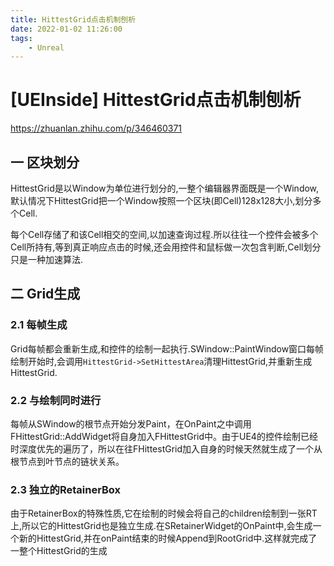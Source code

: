 ```yaml
---
title: HittestGrid点击机制刨析
date: 2022-01-02 11:26:00
tags:
    - Unreal
---
```

# [UEInside] HittestGrid点击机制刨析

https://zhuanlan.zhihu.com/p/346460371

## 一 区块划分
HittestGrid是以Window为单位进行划分的,一整个编辑器界面既是一个Window, 默认情况下HittestGrid把一个Window按照一个区块(即Cell)128x128大小,划分多个Cell.

每个Cell存储了和该Cell相交的空间,以加速查询过程.所以往往一个控件会被多个Cell所持有,等到真正响应点击的时候,还会用控件和鼠标做一次包含判断,Cell划分只是一种加速算法.

## 二 Grid生成

### 2.1 每帧生成

Grid每帧都会重新生成,和控件的绘制一起执行.SWindow::PaintWindow窗口每帧绘制开始时,会调用`HittestGrid->SetHittestArea`清理HittestGrid,并重新生成HittestGrid.

### 2.2 与绘制同时进行

每帧从SWindow的根节点开始分发Paint，在OnPaint之中调用FHittestGrid::AddWidget将自身加入FHittestGrid中。由于UE4的控件绘制已经时深度优先的遍历了，所以在往FHittestGrid加入自身的时候天然就生成了一个从根节点到叶节点的链状关系。

### 2.3 独立的RetainerBox

由于RetainerBox的特殊性质,它在绘制的时候会将自己的children绘制到一张RT上,所以它的HittestGrid也是独立生成.在SRetainerWidget的OnPaint中,会生成一个新的HittestGrid,并在onPaint结束的时候Append到RootGrid中.这样就完成了一整个HittestGrid的生成